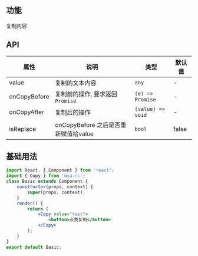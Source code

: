 ## 功能
复制内容

## API

属性 | 说明 | 类型 | 默认值
---|---|---|---
value | 复制的文本内容 | `any` | -
onCopyBefore | 复制前的操作, 要求返回`Promise` | `(e) => Promise` | -
onCopyAfter | 复制后的操作 | `(value) => void` | -
isReplace | onCopyBefore 之后是否重新赋值给value | `bool` | false

## 基础用法

```jsx
import React, { Component } from 'react';
import { Copy } from 'wya-rc';
class Basic extends Component {
	constructor(props, context) {
		super(props, context);
	}
	render() {
		return (
			<Copy value="test">
				<button>点我复制</button>
			</Copy>
		);
	}
}
export default Basic;
```

